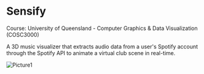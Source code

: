 # Sensify

Course: University of Queensland - Computer Graphics & Data Visualization (COSC3000)

A 3D music visualizer that extracts audio data from a user's Spotify account through the Spotify API to animate a virtual club scene in real-time.

![Picture1](https://user-images.githubusercontent.com/54608658/112994549-a8d4a080-916a-11eb-9f61-87a39156c65a.jpg)
